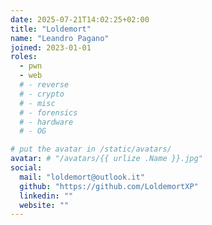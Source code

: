 ```yaml
---
date: 2025-07-21T14:02:25+02:00
title: "Loldemort"
name: "Leandro Pagano"
joined: 2023-01-01
roles:
  - pwn
  - web
  # - reverse
  # - crypto
  # - misc
  # - forensics
  # - hardware
  # - OG

# put the avatar in /static/avatars/
avatar: # "/avatars/{{ urlize .Name }}.jpg"
social:
  mail: "loldemort@outlook.it"
  github: "https://github.com/LoldemortXP"
  linkedin: ""
  website: ""
---
```


